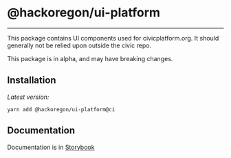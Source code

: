# @hackoregon/ui-platform

---

This package contains UI components used for civicplatform.org. It should generally not be relied upon outside the civic repo.

This package is in alpha, and may have breaking changes.

## Installation

_Latest version:_

```
yarn add @hackoregon/ui-platform@ci
```

## Documentation

Documentation is in [Storybook](https://hackoregon.github.io/civic/)
